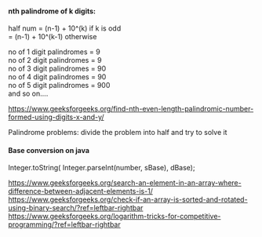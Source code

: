#### nth palindrome of k digits:
half num = (n-1) + 10^(k) if k is odd <br>
         = (n-1) + 10^(k-1) otherwise <br>
   
no of 1 digit palindromes = 9 <br>
no of 2 digit palindromes = 9 <br>
no of 3 digit palindromes = 90 <br>
no of 4 digit palindromes = 90 <br>
no of 5 digit palindromes = 900 <br>
and so on....

<https://www.geeksforgeeks.org/find-nth-even-length-palindromic-number-formed-using-digits-x-and-y/>

Palindrome problems: divide the problem into half and try to solve it

#### Base conversion on java
Integer.toString( 
            Integer.parseInt(number, sBase), 
            dBase);
            
<https://www.geeksforgeeks.org/search-an-element-in-an-array-where-difference-between-adjacent-elements-is-1/>
<https://www.geeksforgeeks.org/check-if-an-array-is-sorted-and-rotated-using-binary-search/?ref=leftbar-rightbar>
<https://www.geeksforgeeks.org/logarithm-tricks-for-competitive-programming/?ref=leftbar-rightbar>
